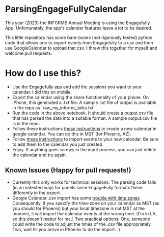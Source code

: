 # ParsingEngageFullyCalendar
This year (2023) the INFORMS Annual Meeting is using the Engagefully App.  Unfortunately, the app's calendar features leave a lot to be desired.

This little repository has some bare-bones (not rigorously tested) python code that allows one to export events from Engagefully to a csv and then use GoogleCalendar to upload that csv.  I threw this together for myself and welcome pull requests.  

# How do I use this?
 - Use the Engagefully app and add the sessions you want to your calendar.  I did this on mobile.
 - Export the calendar using the share functionality of your phone.  On iPhone, this generated a .txt file. A sample .txt file of output is available in the repo as `raw_my_informs_talks.txt'
 - Run the code in the above notebook.  It should create a output.csv file that has parsed the data into a suitable format.  A sample output.csv file is in the repo.
 - Follow these instructions [these instructions](https://support.google.com/calendar/answer/37095?hl=en) to create a  new calendar in google calendar.  You can do this in MST (for Phoenix, AZ).
 - Follow [these instructions](https://support.google.com/calendar/answer/37118?hl=en&co=GENIE.Platform%3DDesktop) to import events to your new calendar.  Be sure to add them to the calendar you just created.
 - Enjoy.  If anything goes screwy in the input process, you can just delete the calendar and try again.


## Known Issues (Happy for pull requests!)
 - Currently this only works for technical sessions.  The parsing code fails (in an untested way) for panels since EngageFully formats these differently in the export.  
 - Google Calendar .csv import has some [trouble with time zones](https://support.google.com/calendar/thread/16256597/family-calendar-csv-import-time-zone?hl=en#:~:text=CSV%20calendar%20import%20doesn't,the%20tz%20is%20GMT...)  Consequently, if you specify the time-zone on your calendar as MST (as you should for Phoenix) but your local timezone is not MST at the moment, it will import the calendar events at the wrong time.  (I'm in LA, so this doesn't matter for me.)  Two practical options:  One, someone could write the code to adjust the times of the .csv file appropriately. Two, wait till you arrive in Phoenix to do the import. :) 
